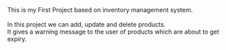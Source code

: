 This  is my First Project based on inventory management system.
</br>
</br>
In this project we can add, update and delete products.
</br>
It gives a warning message to the user of products which are about to get expiry.
